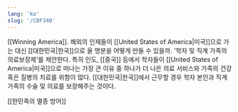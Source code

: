 ```yaml
---
lang: 'ko'
slug: '/CBF340'
---
```


[[Winning America]]. 해외의 인재들이 [[United States of America|미국]]으로 가는 대신 [[대한민국|한국]]으로 올 명분을 어떻게 만들 수 있을까.
'학자 및 직계 가족의 의료보장제'를 제안한다.
특히 인도, [[중국]] 등에서 학자들이 [[United States of America|미국]]으로 떠나는 가장 큰 이유 중 하나가 더 나은 의료 서비스와 가족의 건강 혹은 질병의 치료를 위함이 많다.
[[대한민국|한국]]에서 근무할 경우 학자 본인과 직계 가족의 수술 및 의료를 보장해주는 것이다.

[[한민족의 멸종 방어]]
